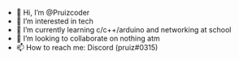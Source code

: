 - 👋 Hi, I’m @Pruizcoder
- 👀 I’m interested in tech
- 🌱 I’m currently learning c/c++/arduino and networking at school
- 💞️ I’m looking to collaborate on nothing atm
- 📫 How to reach me: Discord (pruiz#0315)
